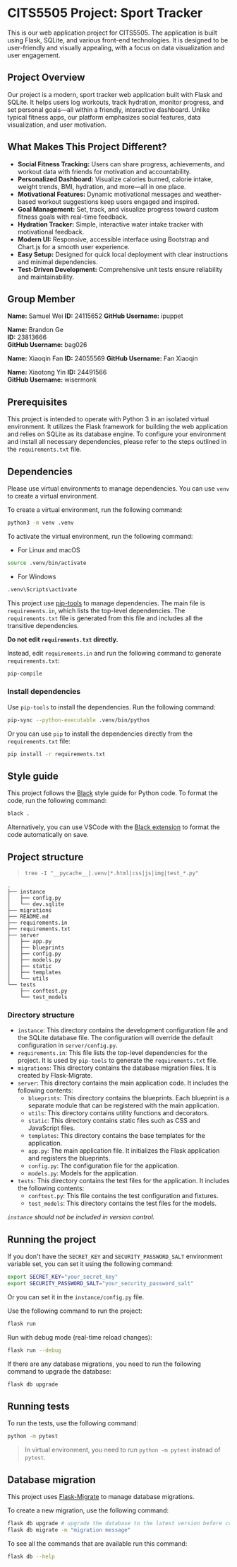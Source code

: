 # CITS5505 Project: Sport Tracker
This is our web application project for CITS5505. The application is built using Flask, SQLite, and various front-end technologies. It is designed to be user-friendly and visually appealing, with a focus on data visualization and user engagement.

## Project Overview

Our project is a modern, sport tracker web application built with Flask and SQLite. It helps users log workouts, track hydration, monitor progress, and set personal goals—all within a friendly, interactive dashboard. Unlike typical fitness apps, our platform emphasizes social features, data visualization, and user motivation.

## What Makes This Project Different?

- **Social Fitness Tracking:** Users can share progress, achievements, and workout data with friends for motivation and accountability.
- **Personalized Dashboard:** Visualize calories burned, calorie intake, weight trends, BMI, hydration, and more—all in one place.
- **Motivational Features:** Dynamic motivational messages and weather-based workout suggestions keep users engaged and inspired.
- **Goal Management:** Set, track, and visualize progress toward custom fitness goals with real-time feedback.
- **Hydration Tracker:** Simple, interactive water intake tracker with motivational feedback.
- **Modern UI:** Responsive, accessible interface using Bootstrap and Chart.js for a smooth user experience.
- **Easy Setup:** Designed for quick local deployment with clear instructions and minimal dependencies.
- **Test-Driven Development:** Comprehensive unit tests ensure reliability and maintainability.

## Group Member

**Name:**  Samuel Wei
**ID:** 24115652 
**GitHub Username:** ipuppet

**Name:** Brandon Ge  
**ID:** 23813666  
**GitHub Username:** bag026

**Name:** Xiaoqin Fan
**ID:** 24055569
**GitHub Username:** Fan Xiaoqin


**Name:**  Xiaotong Yin
**ID:** 24491566  
**GitHub Username:** wisermonk


## Prerequisites

This project is intended to operate with Python 3 in an isolated virtual environment. It utilizes the Flask framework for building the web application and relies on SQLite as its database engine. To configure your environment and install all necessary dependencies, please refer to the steps outlined in the `requirements.txt` file.


## Dependencies

Please use virtual environments to manage dependencies. You can use `venv` to create a virtual environment.

To create a virtual environment, run the following command:

```bash
python3 -m venv .venv
```

To activate the virtual environment, run the following command:

- For Linux and macOS

```bash
source .venv/bin/activate
```

- For Windows

```bash
.venv\Scripts\activate
```

This project use [pip-tools](https://github.com/jazzband/pip-tools) to manage dependencies. The main file is
`requirements.in`, which lists the top-level dependencies. The `requirements.txt` file is generated from this file and
includes all the transitive dependencies.

**Do not edit `requirements.txt` directly.**

Instead, edit `requirements.in` and run the following command to generate `requirements.txt`:

```bash
pip-compile
```

### Install dependencies

Use `pip-tools` to install the dependencies. Run the following command:

```bash
pip-sync --python-executable .venv/bin/python
```

Or you can use `pip` to install the dependencies directly from the `requirements.txt` file:

```bash
pip install -r requirements.txt
```

## Style guide

This project follows the [Black](https://black.readthedocs.io/en/stable/the_black_code_style/current_style.html) style
guide for Python code. To format the code, run the following command:

```bash
black .
```

Alternatively, you can use VSCode with
the [Black extension](https://marketplace.visualstudio.com/items/?itemName=ms-python.black-formatter) to format the code
automatically on save.

## Project structure

> `tree -I "__pycache__|.venv|*.html|css|js|img|test_*.py"`

```plaintext
.
├── instance
│   ├── config.py
│   └── dev.sqlite
├── migrations
├── README.md
├── requirements.in
├── requirements.txt
├── server
│   ├── app.py
│   ├── blueprints
│   ├── config.py
│   ├── models.py
│   ├── static
│   ├── templates
│   └── utils
└── tests
    ├── conftest.py
    └── test_models
```

### Directory structure

- `instance`: This directory contains the development configuration file and the SQLite database file. The configuration
  will override the default configuration in `server/config.py`.
- `requirements.in`: This file lists the top-level dependencies for the project. It is used by `pip-tools` to generate
  the `requirements.txt` file.
- `migrations`: This directory contains the database migration files. It is created by Flask-Migrate.
- `server`: This directory contains the main application code. It includes the following contents:
    - `blueprints`: This directory contains the blueprints. Each blueprint is a separate module that can be registered
      with the main application.
    - `utils`: This directory contains utility functions and decorators.
    - `static`: This directory contains static files such as CSS and JavaScript files.
    - `templates`: This directory contains the base templates for the application.
    - `app.py`: The main application file. It initializes the Flask application and registers the blueprints.
    - `config.py`: The configuration file for the application.
    - `models.py`: Models for the application.
- `tests`: This directory contains the test files for the application. It includes the following contents:
    - `conftest.py`: This file contains the test configuration and fixtures.
    - `test_models`: This directory contains the test files for the models.

*`instance` should not be included in version control.*

## Running the project

If you don't have the `SECRET_KEY` and `SECURITY_PASSWORD_SALT` environment variable set, you can set it using the following command:

```bash
export SECRET_KEY="your_secret_key"
export SECURITY_PASSWORD_SALT="your_security_password_salt"
```

Or you can set it in the `instance/config.py` file.

Use the following command to run the project:

```bash
flask run
```

Run with debug mode (real-time reload changes):

```bash
flask run --debug
```

If there are any database migrations, you need to run the following command to upgrade the database:

```bash
flask db upgrade
```

## Running tests

To run the tests, use the following command:

```bash
python -m pytest
```

> In virtual environment, you need to run `python -m pytest` instead of `pytest`.

## Database migration

This project uses [Flask-Migrate](https://flask-migrate.readthedocs.io/en/latest/) to manage database migrations.

To create a new migration, use the following command:

```bash
flask db upgrade # upgrade the database to the latest version before creating a new migration
flask db migrate -m "migration message"
```

To see all the commands that are available run this command:

```bash
flask db --help
```
